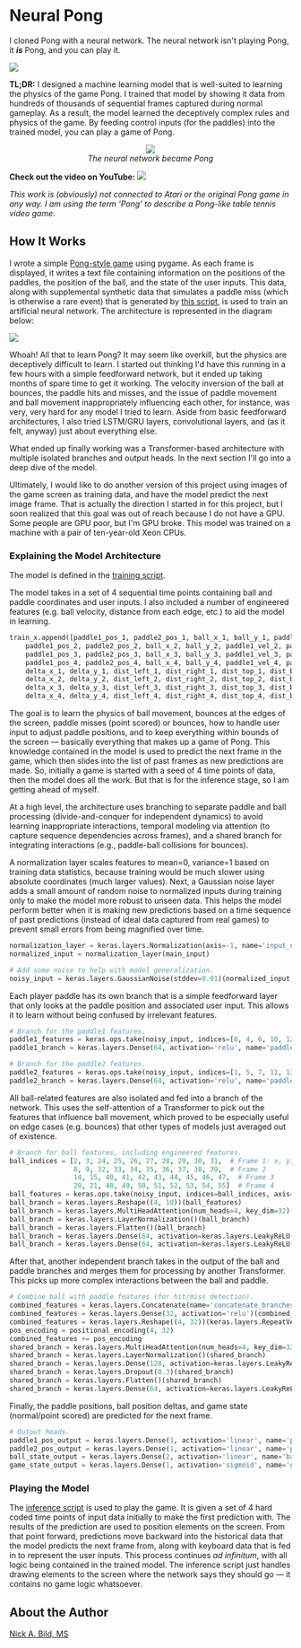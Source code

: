 # Neural Pong

I cloned Pong with a neural network. The neural network isn't playing Pong, it ***is*** Pong, and you can play it.

![](https://raw.githubusercontent.com/nickbild/game_clone/refs/heads/main/media/logo.jpg)

**TL;DR:** I designed a machine learning model that is well-suited to learning the physics of the game Pong. I trained that model by showing it data from hundreds of thousands of sequential frames captured during normal gameplay. As a result, the model learned the deceptively complex rules and physics of the game. By feeding control inputs (for the paddles) into the trained model, you can play a game of Pong.

<p align="center">
    <img src="https://raw.githubusercontent.com/nickbild/game_clone/refs/heads/main/media/playing.gif">
    <br><i>The neural network became Pong</i> 
</p>

**Check out the video on YouTube:**
<a href="https://www.youtube.com/watch?v=P0F_hZC6uow">![](https://raw.githubusercontent.com/nickbild/game_clone/refs/heads/main/media/logo_43_yt.jpg)</a>

*This work is (obviously) not connected to Atari or the original Pong game in any way. I am using the term 'Pong' to describe a Pong-like table tennis video game.*

## How It Works

I wrote a simple [Pong-style game](https://github.com/nickbild/game_clone/blob/main/pong.py) using pygame. As each frame is displayed, it writes a text file containing information on the positions of the paddles, the position of the ball, and the state of the user inputs. This data, along with supplemental synthetic data that simulates a paddle miss (which is otherwise a rare event) that is generated by [this script](https://github.com/nickbild/game_clone/blob/main/gen_misses.py), is used to train an artificial neural network. The architecture is represented in the diagram below:

![](https://raw.githubusercontent.com/nickbild/game_clone/refs/heads/main/model_architecture.png) 

Whoah! All that to learn Pong? It may seem like overkill, but the physics are deceptively difficult to learn. I started out thinking I'd have this running in a few hours with a simple feedforward network, but it ended up taking months of spare time to get it working. The velocity inversion of the ball at bounces, the paddle hits and misses, and the issue of paddle movement and ball movement inappropriately influencing each other, for instance, was very, very hard for any model I tried to learn. Aside from basic feedforward architectures, I also tried LSTM/GRU layers, convolutional layers, and (as it felt, anyway) just about everything else.

What ended up finally working was a Transformer-based architecture with multiple isolated branches and output heads. In the next section I'll go into a deep dive of the model.

Ultimately, I would like to do another version of this project using images of the game screen as training data, and have the model predict the next image frame. That is actually the direction I started in for this project, but I soon realized that this goal was out of reach because I do not have a GPU. Some people are GPU poor, but I'm GPU broke. This model was trained on a machine with a pair of ten-year-old Xeon CPUs.

### Explaining the Model Architecture

The model is defined in the [training script](https://github.com/nickbild/game_clone/blob/main/train.py).

The model takes in a set of 4 sequential time points containing ball and paddle coordinates and user inputs. I also included a number of engineered features (e.g. ball velocity, distance from each edge, etc.) to aid the model in learning. 

```python
train_x.append([paddle1_pos_1, paddle2_pos_1, ball_x_1, ball_y_1, paddle1_vel_1, paddle2_vel_1,
    paddle1_pos_2, paddle2_pos_2, ball_x_2, ball_y_2, paddle1_vel_2, paddle2_vel_2,
    paddle1_pos_3, paddle2_pos_3, ball_x_3, ball_y_3, paddle1_vel_3, paddle2_vel_3,
    paddle1_pos_4, paddle2_pos_4, ball_x_4, ball_y_4, paddle1_vel_4, paddle2_vel_4,
    delta_x_1, delta_y_1, dist_left_1, dist_right_1, dist_top_1, dist_bottom_1, coverage_p1_1, coverage_p2_1,
    delta_x_2, delta_y_2, dist_left_2, dist_right_2, dist_top_2, dist_bottom_2, coverage_p1_2, coverage_p2_2,
    delta_x_3, delta_y_3, dist_left_3, dist_right_3, dist_top_3, dist_bottom_3, coverage_p1_3, coverage_p2_3,
    delta_x_4, delta_y_4, dist_left_4, dist_right_4, dist_top_4, dist_bottom_4, coverage_p1_4, coverage_p2_4])
```

The goal is to learn the physics of ball movement, bounces at the edges of the screen, paddle misses (point scored) or bounces, how to handle user input to adjust paddle positions, and to keep everything within bounds of the screen — basically everything that makes up a game of Pong. This knowledge contained in the model is used to predict the next frame in the game, which then slides into the list of past frames as new predictions are made. So, initially a game is started with a seed of 4 time points of data, then the model does all the work. But that is for the inference stage, so I am getting ahead of myself.

At a high level, the architecture uses branching to separate paddle and ball processing (divide-and-conquer for independent dynamics) to avoid learning inappropriate interactions, temporal modeling via attention (to capture sequence dependencies across frames), and a shared branch for integrating interactions (e.g., paddle-ball collisions for bounces).

A normalization layer scales features to mean=0, variance=1 based on training data statistics, because training would be much slower using absolute coordinates (much larger values). Next, a Gaussian noise layer adds a small amount of random noise to normalized inputs during training only to make the model more robust to unseen data. This helps the model perform better when it is making new predictions based on a time sequence of past predictions (instead of ideal data captured from real games) to prevent small errors from being magnified over time.

```python
normalization_layer = keras.layers.Normalization(axis=-1, name='input_normalization')
normalized_input = normalization_layer(main_input)

# Add some noise to help with model generalization.
noisy_input = keras.layers.GaussianNoise(stddev=0.01)(normalized_input, training=True)
```

Each player paddle has its own branch that is a simple feedforward layer that only looks at the paddle position and associated user input. This allows it to learn without being confused by irrelevant features.

```python
# Branch for the paddle1 features.
paddle1_features = keras.ops.take(noisy_input, indices=[0, 4, 6, 10, 12, 16, 18, 22], axis=1)
paddle1_branch = keras.layers.Dense(64, activation='relu', name='paddle1_1')(paddle1_features)

# Branch for the paddle2 features.
paddle2_features = keras.ops.take(noisy_input, indices=[1, 5, 7, 11, 13, 17, 19, 23], axis=1)
paddle2_branch = keras.layers.Dense(64, activation='relu', name='paddle2_1')(paddle2_features)
```

All ball-related features are also isolated and fed into a branch of the network. This uses the self-attention of a Transformer to pick out the features that influence ball movement, which proved to be especially useful on edge cases (e.g. bounces) that other types of models just averaged out of existence.

```python
# Branch for ball features, including engineered features.
ball_indices = [2, 3, 24, 25, 26, 27, 28, 29, 30, 31,  # Frame 1: x, y, dx, dy, dl, dr, dt, db, c1, c2
                8, 9, 32, 33, 34, 35, 36, 37, 38, 39,  # Frame 2
                14, 15, 40, 41, 42, 43, 44, 45, 46, 47,  # Frame 3
                20, 21, 48, 49, 50, 51, 52, 53, 54, 55]  # Frame 4
ball_features = keras.ops.take(noisy_input, indices=ball_indices, axis=1)
ball_branch = keras.layers.Reshape((4, 10))(ball_features)
ball_branch = keras.layers.MultiHeadAttention(num_heads=4, key_dim=32)(ball_branch, ball_branch)
ball_branch = keras.layers.LayerNormalization()(ball_branch)
ball_branch = keras.layers.Flatten()(ball_branch)
ball_branch = keras.layers.Dense(64, activation=keras.layers.LeakyReLU(negative_slope=0.1), name='ball_1')(ball_branch)
ball_branch = keras.layers.Dense(64, activation=keras.layers.LeakyReLU(negative_slope=0.1), name='ball_2')(ball_branch)
```

After that, another independent branch takes in the output of the ball and paddle branches and merges them for processing by another Transformer. This picks up more complex interactions between the ball and paddle.

```python
# Combine ball with paddle features (for hit/miss detection).
combined_features = keras.layers.Concatenate(name='concatenate_branches')([ball_branch, paddle1_branch, paddle2_branch])
combined_features = keras.layers.Dense(32, activation='relu')(combined_features)  # Project to common dimension.
combined_features = keras.layers.Reshape((4, 32))(keras.layers.RepeatVector(4)(combined_features))  # Repeat to create 4 time steps.
pos_encoding = positional_encoding(4, 32)
combined_features += pos_encoding
shared_branch = keras.layers.MultiHeadAttention(num_heads=4, key_dim=32)(combined_features, combined_features)
shared_branch = keras.layers.LayerNormalization()(shared_branch)
shared_branch = keras.layers.Dense(128, activation=keras.layers.LeakyReLU(negative_slope=0.1))(shared_branch)
shared_branch = keras.layers.Dropout(0.3)(shared_branch)
shared_branch = keras.layers.Flatten()(shared_branch)
shared_branch = keras.layers.Dense(64, activation=keras.layers.LeakyReLU(negative_slope=0.1), name='shared_dense')(shared_branch)
```

Finally, the paddle positions, ball position deltas, and game state (normal/point scored) are predicted for the next frame.

```python
# Output heads.
paddle1_pos_output = keras.layers.Dense(1, activation='linear', name='paddle1_output_1')(paddle1_branch)
paddle2_pos_output = keras.layers.Dense(1, activation='linear', name='paddle2_output_1')(paddle2_branch)
ball_state_output = keras.layers.Dense(2, activation='linear', name='ball_output_2')(shared_branch)
game_state_output = keras.layers.Dense(1, activation='sigmoid', name='game_state_output_2')(shared_branch)
```

### Playing the Model

The [inference script](https://github.com/nickbild/game_clone/blob/main/neural_pong.py) is used to play the game. It is given a set of 4 hard coded time points of input data initially to make the first prediction with. The results of the prediction are used to position elements on the screen. From that point forward, predictions move backward into the historical data that the model predicts the next frame from, along with keyboard data that is fed in to represent the user inputs. This process continues *ad infinitum*, with all logic being contained in the trained model. The inference script just handles drawing elements to the screen where the network says they should go — it contains no game logic whatsoever.

## About the Author

[Nick A. Bild, MS](https://nickbild79.firebaseapp.com/#!/)
